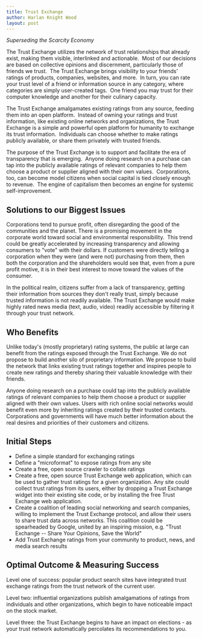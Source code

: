 ```yaml
--- 
title: Trust Exchange
author: Harlan Knight Wood
layout: post
---
```


_Superseding the Scarcity Economy_

The Trust Exchange utilizes the network of trust relationships that already exist, making them visible, interlinked and actionable.  Most of our decisions are based on collective opinions and discernment, particularly those of friends we trust.  The Trust Exchange brings visibility to your friends' ratings of products, companies, websites, and more.  In turn, you can rate your trust level of a friend or information source in any category, where categories are simply user-created tags.  One friend you may trust for their computer knowledge and another for their culinary capacity.

The Trust Exchange amalgamates existing ratings from any source, feeding them into an open platform.  Instead of owning your ratings and trust information, like existing online networks and organizations, the Trust Exchange is a simple and powerful open platform for humanity to exchange its trust information.  Individuals can choose whether to make ratings publicly available, or share them privately with trusted friends.

The purpose of the Trust Exchange is to support and facilitate the era of transparency that is emerging.  Anyone doing research on a purchase can tap into the publicly available ratings of relevant companies to help them choose a product or supplier aligned with their own values.  Corporations, too, can become model citizens when social capital is tied closely enough to revenue.  The engine of capitalism then becomes an engine for systemic self-improvement.

<h2>Solutions to our Biggest Issues</h2>
Corporations tend to pursue profit, often disregarding the good of the communities and the planet. There is a promising movement in the corporate world toward social and environmental responsibility.  This trend could be greatly accelerated by increasing transparency and allowing consumers to "vote" with their dollars. If customers were directly telling a corporation when they were (and were not) purchasing from them, then both the corporation and the shareholders would see that, even from a pure profit motive, it is in their best interest to move toward the values of the consumer.

In the political realm, citizens suffer from a lack of transparency, getting their information from sources they don't really trust, simply because trusted information is not readily available. The Trust Exchange would make highly rated news media (text, audio, video) readily accessible by filtering it through your trust network.
<h2 id="who_benefits">Who Benefits</h2>
Unlike today's (mostly proprietary) rating systems, the public at large can benefit from the ratings exposed through the Trust Exchange. We do not propose to build another silo of proprietary information. We propose to build the network that links existing trust ratings together and inspires people to create new ratings and thereby sharing their valuable knowledge with their friends.

Anyone doing research on a purchase could tap into the publicly available ratings of relevant companies to help them choose a product or supplier aligned with their own values. Users with rich online social networks would benefit even more by inheriting ratings created by their trusted contacts. Corporations and governments will have much better information about the real desires and priorities of their customers and citizens.
<h2 id="initial_steps">Initial Steps</h2>
<ul>
	<li>Define a simple standard for exchanging ratings</li>
	<li>Define a "microformat" to expose ratings from any site</li>
	<li>Create a free, open source crawler to collate ratings</li>
	<li>Create a free, open source Trust Exchange web application, which can be used to gather trust ratings for a given organization. Any site could collect trust ratings from its users, either by dropping a Trust Exchange widget into their existing site code, or by installing the free Trust Exchange web application.</li>
	<li>Create a coalition of leading social networking and search companies, willing to implement the Trust Exchange protocol, and allow their users to share trust data across networks. This coalition could be spearheaded by Google, united by an inspiring mission, e.g. "Trust Exchange -- Share Your Opinions, Save the World"</li>
	<li>Add Trust Exchange ratings from your community to product, news, and media search results</li>
</ul>
<h2 id="optimal_outcome__measuring_success">Optimal Outcome &amp; Measuring Success</h2>
Level one of success: popular product search sites have integrated trust exchange ratings from the trust network of the current user.

Level two: influential organizations publish amalgamations of ratings from individuals and other organizations, which begin to have noticeable impact on the stock market.

Level three: the Trust Exchange begins to have an impact on elections - as your trust network automatically percolates its recommendations to you.
